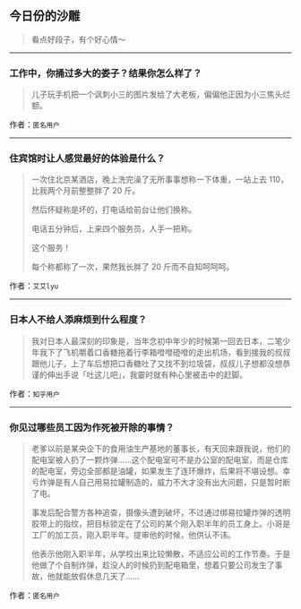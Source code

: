 ## 今日份的沙雕

> 看点好段子，有个好心情～


 
---

### 工作中，你捅过多大的娄子？结果你怎么样了？

> 儿子玩手机把一个讽刺小三的图片发给了大老板，偏偏他正因为小三焦头烂额。


作者：`匿名用户`

---

### 住宾馆时让人感觉最好的体验是什么？

> 一次住北京某酒店，晚上洗完澡了无所事事想称一下体重，一站上去 110，比我两个月前整整胖了 20 斤。
> 
> 然后怀疑称是坏的，打电话给前台让他们换称。
> 
> 电话五分钟后，上来四个服务员，人手一把称。
> 
> 这个服务！
> 
> 每个称都称了一次，果然我长胖了 20 斤而不自知呵呵呵。


作者：`艾艾lyu`

---

### 日本人不给人添麻烦到什么程度？

> 我对日本人最深刻的印象是，当年念初中年少的时候第一回去日本，二笔少年我下了飞机嚼着口香糖拖着行李箱噔噔磴噔的走出机场，看到接我的叔叔跟他儿子，上了车后想把口香糖吐了又找不到垃圾袋，叔叔儿子想都没想恭谨的伸出手说「吐这儿吧」，我霎时就有种心里被击中的赶脚。


作者：`知乎用户`

---

### 你见过哪些员工因为作死被开除的事情？

> 老爹以前是某央企下的食用油生产基地的董事长，有天回来跟我说，他们的配电室被人扔了一颗炸弹……这个配电室可不是办公室的配电室，而是仓库的配电室，旁边全部都是油罐，如果发生了连环爆炸，后果将不堪设想。幸亏炸弹是有人自己用易拉罐制造的，威力不大才没有出大问题，只是暂时断了电。
> 
> 事发后配合警方各种追查，摄像头遭到破坏，不过通过绑易拉罐炸弹的透明胶带上的指纹，把目标锁定在了公司的某个刚入职半年的员工身上。小哥是工厂的加工员，刚入职半年。提审他的时候，他供认不讳。
> 
> 他表示他刚入职半年，从学校出来比较懒散，不适应公司的工作节奏。于是他做了个自制炸弹，趁没人的时候扔到配电箱里，想着只要公司发生了事故，他就能放假休息几天了……


作者：`匿名用户`
